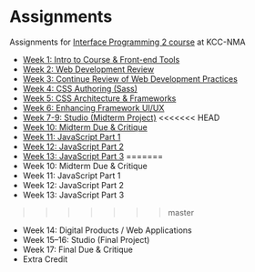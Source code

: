 # Assignments
Assignments for [Interface Programming 2 course](https://github.com/kcc-nma-art258) at KCC-NMA

- [Week 1: Intro to Course & Front-end Tools](week-1/README.md)
- [Week 2: Web Development Review](week-2/README.md)
- [Week 3: Continue Review of Web Development Practices](week-3/README.md)
- [Week 4: CSS Authoring (Sass)](week-4/README.md)
- [Week 5: CSS Architecture & Frameworks](week-5/README.md)
- [Week 6: Enhancing Framework UI/UX](week-6/README.md)
- [Week 7-9: Studio (Midterm Project)](week-7/README.md)
<<<<<<< HEAD
- [Week 10: Midterm Due & Critique](//github.com/kcc-nma-art258/midterm/blob/master/README.md)
- [Week 11: JavaScript Part 1](week-11/README.md)
- [Week 12: JavaScript Part 2](week-12/README.md)
- [Week 13: JavaScript Part 3](week-13/README.md)
=======
- Week 10: Midterm Due & Critique
- Week 11: JavaScript Part 1
- Week 12: JavaScript Part 2
- Week 13: JavaScript Part 3
>>>>>>> master
- Week 14: Digital Products / Web Applications
- Week 15–16: Studio (Final Project)
- Week 17: Final Due & Critique
- Extra Credit